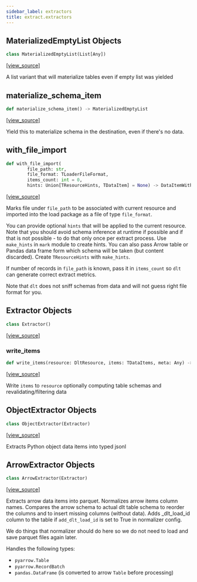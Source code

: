 ```yaml
---
sidebar_label: extractors
title: extract.extractors
---
```


## MaterializedEmptyList Objects

```python
class MaterializedEmptyList(List[Any])
```

[[view_source]](https://github.com/dlt-hub/dlt/blob/9857029af018a582dd24da4070562f58bb7e9fc5/dlt/extract/extractors.py#L39)

A list variant that will materialize tables even if empty list was yielded

## materialize\_schema\_item

```python
def materialize_schema_item() -> MaterializedEmptyList
```

[[view_source]](https://github.com/dlt-hub/dlt/blob/9857029af018a582dd24da4070562f58bb7e9fc5/dlt/extract/extractors.py#L45)

Yield this to materialize schema in the destination, even if there's no data.

## with\_file\_import

```python
def with_file_import(
        file_path: str,
        file_format: TLoaderFileFormat,
        items_count: int = 0,
        hints: Union[TResourceHints, TDataItem] = None) -> DataItemWithMeta
```

[[view_source]](https://github.com/dlt-hub/dlt/blob/9857029af018a582dd24da4070562f58bb7e9fc5/dlt/extract/extractors.py#L67)

Marks file under `file_path` to be associated with current resource and imported into the load package as a file of
type `file_format`.

You can provide optional `hints` that will be applied to the current resource. Note that you should avoid schema inference at
runtime if possible and if that is not possible - to do that only once per extract process. Use `make_hints` in `mark` module
to create hints. You can also pass Arrow table or Pandas data frame form which schema will be taken (but content discarded).
Create `TResourceHints` with `make_hints`.

If number of records in `file_path` is known, pass it in `items_count` so `dlt` can generate correct extract metrics.

Note that `dlt` does not sniff schemas from data and will not guess right file format for you.

## Extractor Objects

```python
class Extractor()
```

[[view_source]](https://github.com/dlt-hub/dlt/blob/9857029af018a582dd24da4070562f58bb7e9fc5/dlt/extract/extractors.py#L94)

### write\_items

```python
def write_items(resource: DltResource, items: TDataItems, meta: Any) -> None
```

[[view_source]](https://github.com/dlt-hub/dlt/blob/9857029af018a582dd24da4070562f58bb7e9fc5/dlt/extract/extractors.py#L123)

Write `items` to `resource` optionally computing table schemas and revalidating/filtering data

## ObjectExtractor Objects

```python
class ObjectExtractor(Extractor)
```

[[view_source]](https://github.com/dlt-hub/dlt/blob/9857029af018a582dd24da4070562f58bb7e9fc5/dlt/extract/extractors.py#L279)

Extracts Python object data items into typed jsonl

## ArrowExtractor Objects

```python
class ArrowExtractor(Extractor)
```

[[view_source]](https://github.com/dlt-hub/dlt/blob/9857029af018a582dd24da4070562f58bb7e9fc5/dlt/extract/extractors.py#L285)

Extracts arrow data items into parquet. Normalizes arrow items column names.
Compares the arrow schema to actual dlt table schema to reorder the columns and to
insert missing columns (without data). Adds _dlt_load_id column to the table if
`add_dlt_load_id` is set to True in normalizer config.

We do things that normalizer should do here so we do not need to load and save parquet
files again later.

Handles the following types:
- `pyarrow.Table`
- `pyarrow.RecordBatch`
- `pandas.DataFrame` (is converted to arrow `Table` before processing)

